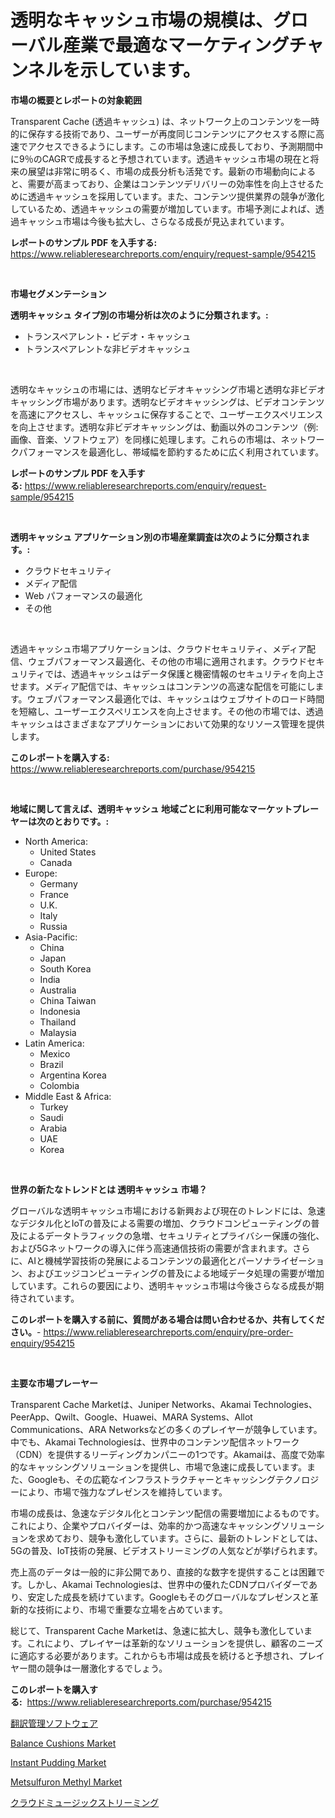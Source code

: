 <p><h1>透明なキャッシュ市場の規模は、グローバル産業で最適なマーケティングチャンネルを示しています。</h1></p><p><strong>市場の概要とレポートの対象範囲</strong></p>
<p><p>Transparent Cache (透過キャッシュ) は、ネットワーク上のコンテンツを一時的に保存する技術であり、ユーザーが再度同じコンテンツにアクセスする際に高速でアクセスできるようにします。この市場は急速に成長しており、予測期間中に9％のCAGRで成長すると予想されています。透過キャッシュ市場の現在と将来の展望は非常に明るく、市場の成長分析も活発です。最新の市場動向によると、需要が高まっており、企業はコンテンツデリバリーの効率性を向上させるために透過キャッシュを採用しています。また、コンテンツ提供業界の競争が激化しているため、透過キャッシュの需要が増加しています。市場予測によれば、透過キャッシュ市場は今後も拡大し、さらなる成長が見込まれています。</p></p>
<p><strong>レポートのサンプル PDF を入手する:</strong> <a href="https://www.reliableresearchreports.com/enquiry/request-sample/954215">https://www.reliableresearchreports.com/enquiry/request-sample/954215</a></p>
<p>&nbsp;</p>
<p><strong>市場セグメンテーション</strong></p>
<p><strong>透明キャッシュ タイプ別の市場分析は次のように分類されます。:</strong></p>
<p><ul><li>トランスペアレント・ビデオ・キャッシュ</li><li>トランスペアレントな非ビデオキャッシュ</li></ul></p>
<p>&nbsp;</p>
<p><p>透明なキャッシュの市場には、透明なビデオキャッシング市場と透明な非ビデオキャッシング市場があります。透明なビデオキャッシングは、ビデオコンテンツを高速にアクセスし、キャッシュに保存することで、ユーザーエクスペリエンスを向上させます。透明な非ビデオキャッシングは、動画以外のコンテンツ（例:画像、音楽、ソフトウェア）を同様に処理します。これらの市場は、ネットワークパフォーマンスを最適化し、帯域幅を節約するために広く利用されています。</p></p>
<p><strong>レポートのサンプル PDF を入手する:</strong>&nbsp;<a href="https://www.reliableresearchreports.com/enquiry/request-sample/954215">https://www.reliableresearchreports.com/enquiry/request-sample/954215</a></p>
<p>&nbsp;</p>
<p><strong> 透明キャッシュ アプリケーション別の市場産業調査は次のように分類されます。:</strong></p>
<p><ul><li>クラウドセキュリティ</li><li>メディア配信</li><li>Web パフォーマンスの最適化</li><li>その他</li></ul></p>
<p>&nbsp;</p>
<p><p>透過キャッシュ市場アプリケーションは、クラウドセキュリティ、メディア配信、ウェブパフォーマンス最適化、その他の市場に適用されます。クラウドセキュリティでは、透過キャッシュはデータ保護と機密情報のセキュリティを向上させます。メディア配信では、キャッシュはコンテンツの高速な配信を可能にします。ウェブパフォーマンス最適化では、キャッシュはウェブサイトのロード時間を短縮し、ユーザーエクスペリエンスを向上させます。その他の市場では、透過キャッシュはさまざまなアプリケーションにおいて効果的なリソース管理を提供します。</p></p>
<p><strong>このレポートを購入する:</strong>&nbsp; <a href="https://www.reliableresearchreports.com/purchase/954215">https://www.reliableresearchreports.com/purchase/954215</a></p>
<p>&nbsp;</p>
<p><strong>地域に関して言えば、透明キャッシュ 地域ごとに利用可能なマーケットプレーヤーは次のとおりです。:</strong></p>
<p><ul>
    <li>
        North America:
        <ul>
            <li>United States</li>
            <li>Canada</li>
        </ul>
    </li>
    <li>
        Europe:
        <ul>
            <li>Germany</li>
            <li>France</li>
            <li>U.K.</li>
            <li>Italy</li>
            <li>Russia</li>
        </ul>
    </li>
    <li>
        Asia-Pacific:
        <ul>
            <li>China</li>
            <li>Japan</li>
            <li>South Korea</li>
            <li>India</li>
            <li>Australia</li>
            <li>China Taiwan</li>
            <li>Indonesia</li>
            <li>Thailand</li>
            <li>Malaysia</li>
        </ul>
    </li>
    <li>
        Latin America:
        <ul>
            <li>Mexico</li>
            <li>Brazil</li>
            <li>Argentina Korea</li>
            <li>Colombia</li>
        </ul>
    </li>
    <li>
        Middle East & Africa:
        <ul>
            <li>Turkey</li>
            <li>Saudi</li>
            <li>Arabia</li>
            <li>UAE</li>
            <li>Korea</li>
        </ul>
    </li>
    </ul></p>
<p>&nbsp;</p>
<p><strong>世界の新たなトレンドとは 透明キャッシュ 市場？</strong></p>
<p><p>グローバルな透明キャッシュ市場における新興および現在のトレンドには、急速なデジタル化とIoTの普及による需要の増加、クラウドコンピューティングの普及によるデータトラフィックの急増、セキュリティとプライバシー保護の強化、および5Gネットワークの導入に伴う高速通信技術の需要が含まれます。さらに、AIと機械学習技術の発展によるコンテンツの最適化とパーソナライゼーション、およびエッジコンピューティングの普及による地域データ処理の需要が増加しています。これらの要因により、透明キャッシュ市場は今後さらなる成長が期待されています。</p></p>
<p><strong>このレポートを購入する前に、質問がある場合は問い合わせるか、共有してください。</strong>- <a href="https://www.reliableresearchreports.com/enquiry/pre-order-enquiry/954215">https://www.reliableresearchreports.com/enquiry/pre-order-enquiry/954215</a></p>
<p>&nbsp;</p>
<p><strong>主要な市場プレーヤー</strong></p>
<p><p>Transparent Cache Marketは、Juniper Networks、Akamai Technologies、PeerApp、Qwilt、Google、Huawei、MARA Systems、Allot Communications、ARA Networksなどの多くのプレイヤーが競争しています。中でも、Akamai Technologiesは、世界中のコンテンツ配信ネットワーク（CDN）を提供するリーディングカンパニーの1つです。Akamaiは、高度で効率的なキャッシングソリューションを提供し、市場で急速に成長しています。また、Googleも、その広範なインフラストラクチャーとキャッシングテクノロジーにより、市場で強力なプレゼンスを維持しています。</p><p>市場の成長は、急速なデジタル化とコンテンツ配信の需要増加によるものです。これにより、企業やプロバイダーは、効率的かつ高速なキャッシングソリューションを求めており、競争も激化しています。さらに、最新のトレンドとしては、5Gの普及、IoT技術の発展、ビデオストリーミングの人気などが挙げられます。</p><p>売上高のデータは一般的に非公開であり、直接的な数字を提供することは困難です。しかし、Akamai Technologiesは、世界中の優れたCDNプロバイダーであり、安定した成長を続けています。Googleもそのグローバルなプレゼンスと革新的な技術により、市場で重要な立場を占めています。</p><p>総じて、Transparent Cache Marketは、急速に拡大し、競争も激化しています。これにより、プレイヤーは革新的なソリューションを提供し、顧客のニーズに適応する必要があります。これからも市場は成長を続けると予想され、プレイヤー間の競争は一層激化するでしょう。</p></p>
<p><strong>このレポートを購入する:</strong>&nbsp;&nbsp;<a href="https://www.reliableresearchreports.com/purchase/954215">https://www.reliableresearchreports.com/purchase/954215</a></p>
<p><p><a href="https://github.com/sghwr779811674/Market-Research-Report-List-1/blob/main/8031898185133.md">翻訳管理ソフトウェア</a></p><p><a href="https://github.com/lbird53714/Market-Research-Report-List-3/blob/main/balance-cushions-market.md">Balance Cushions Market</a></p><p><a href="https://issuu.com/reportprime-2/docs/instant-pudding-market-size-2030.pptx">Instant Pudding Market</a></p><p><a href="https://view.publitas.com/reportprime-1/metsulfuron-methyl-market-size-share-trends-analysis-report-by-application-regional-outlook-competitive-strategies-and-segment-forecasts-2024-2031/">Metsulfuron Methyl Market</a></p><p><a href="https://medium.com/@kayceeboehm2023/%E3%82%AF%E3%83%A9%E3%82%A6%E3%83%89%E9%9F%B3%E6%A5%BD%E3%82%B9%E3%83%88%E3%83%AA%E3%83%BC%E3%83%9F%E3%83%B3%E3%82%B0%E5%B8%82%E5%A0%B4%E3%81%AF-%E3%82%B7%E3%82%A7%E3%82%A2-%E3%82%B5%E3%82%A4%E3%82%BA-%E3%81%8A%E3%82%88%E3%81%B32031%E5%B9%B4%E3%81%BE%E3%81%A7%E3%81%AE%E4%BA%88%E6%B8%AC%E3%81%AB%E7%84%A6%E7%82%B9%E3%82%92%E5%BD%93%E3%81%A6%E3%81%A6%E3%81%84%E3%81%BE%E3%81%99-643a0d67a17d">クラウドミュージックストリーミング</a></p></p>